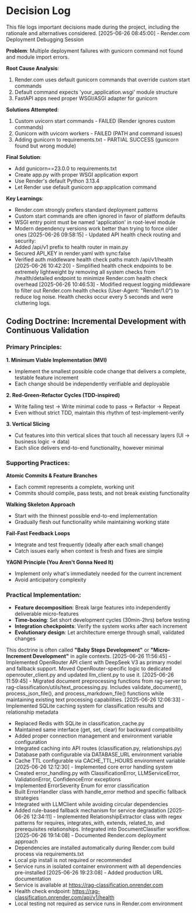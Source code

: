 # Decision Log

This file logs important decisions made during the project, including the rationale and alternatives considered.
[2025-06-26 08:45:00] - Render.com Deployment Debugging Session

**Problem**: Multiple deployment failures with gunicorn command not found and module import errors.

**Root Cause Analysis**: 
1. Render.com uses default gunicorn commands that override custom start commands
2. Default command expects 'your_application.wsgi' module structure
3. FastAPI apps need proper WSGI/ASGI adapter for gunicorn

**Solutions Attempted**:
1. Custom uvicorn start commands - FAILED (Render ignores custom commands)
2. Gunicorn with uvicorn workers - FAILED (PATH and command issues)
3. Adding gunicorn to requirements.txt - PARTIAL SUCCESS (gunicorn found but wrong module)

**Final Solution**: 
- Add gunicorn==23.0.0 to requirements.txt
- Create app.py with proper WSGI application export
- Use Render's default Python 3.13.4
- Let Render use default gunicorn app:application command

**Key Learnings**:
- Render.com strongly prefers standard deployment patterns
- Custom start commands are often ignored in favor of platform defaults
- WSGI entry point must be named 'application' in root-level module
- Modern dependency versions work better than trying to force older ones
[2025-06-26 09:58:15] - Updated API health check routing and security:
- Added /api/v1 prefix to health router in main.py
- Secured API_KEY in render.yaml with sync:false
- Verified auth middleware health check paths match /api/v1/health
[2025-06-26 10:42:20] - Simplified health check endpoints to be extremely lightweight by removing all system checks from /health/detailed endpoint to minimize Render.com health check overhead
[2025-06-26 10:46:53] - Modified request logging middleware to filter out Render.com health checks (User-Agent: "Render/1.0") to reduce log noise. Health checks occur every 5 seconds and were cluttering logs.

## Coding Doctrine: **Incremental Development with Continuous Validation**

### Primary Principles:

**1. Minimum Viable Implementation (MVI)**
- Implement the smallest possible code change that delivers a complete, testable feature increment
- Each change should be independently verifiable and deployable

**2. Red-Green-Refactor Cycles (TDD-inspired)**
- Write failing test → Write minimal code to pass → Refactor → Repeat
- Even without strict TDD, maintain this rhythm of test-implement-verify

**3. Vertical Slicing**
- Cut features into thin vertical slices that touch all necessary layers (UI → business logic → data)
- Each slice delivers end-to-end functionality, however minimal

### Supporting Practices:

**Atomic Commits & Feature Branches**
- Each commit represents a complete, working unit
- Commits should compile, pass tests, and not break existing functionality

**Walking Skeleton Approach**
- Start with the thinnest possible end-to-end implementation
- Gradually flesh out functionality while maintaining working state

**Fail-Fast Feedback Loops**
- Integrate and test frequently (ideally after each small change)
- Catch issues early when context is fresh and fixes are simple

**YAGNI Principle (You Aren't Gonna Need It)**
- Implement only what's immediately needed for the current increment
- Avoid anticipatory complexity

### Practical Implementation:

- **Feature decomposition**: Break large features into independently deliverable micro-features
- **Time-boxing**: Set short development cycles (30min-2hrs) before testing
- **Integration checkpoints**: Verify the system works after each increment
- **Evolutionary design**: Let architecture emerge through small, validated changes

This doctrine is often called **"Baby Steps Development"** or **"Micro-Increment Development"** in agile contexts.
[2025-06-26 11:56:45] - Implemented OpenRouter API client with DeepSeek V3 as primary model and fallback support. Moved OpenRouter-specific logic to dedicated openrouter_client.py and updated llm_client.py to use it.
[2025-06-26 11:59:45] - Migrated document preprocessing functions from rag-server to rag-classification/utils/text_processing.py. Includes validate_document(), process_json_file(), and process_markdown_file() functions while maintaining existing text processing capabilities.
[2025-06-26 12:06:33] - Implemented SQLite caching system for classification results and relationship metadata
- Replaced Redis with SQLite in classification_cache.py
- Maintained same interface (get, set, clear) for backward compatibility
- Added proper connection management and environment variable configuration
- Integrated caching into API routes (classification.py, relationships.py)
- Database path configurable via DATABASE_URL environment variable
- Cache TTL configurable via CACHE_TTL_HOURS environment variable
[2025-06-26 12:12:30] - Implemented core error handling system
- Created error_handling.py with ClassificationError, LLMServiceError, ValidationError, ConfidenceError exceptions
- Implemented ErrorSeverity Enum for error classification
- Built ErrorHandler class with handle_error method and specific fallback strategies
- Integrated with LLMClient while avoiding circular dependencies
- Added rule-based fallback mechanism for service degradation
[2025-06-26 12:34:11] - Implemented RelationshipExtractor class with regex patterns for requires, integrates_with, extends, related_to, and prerequisites relationships. Integrated into DocumentClassifier workflow.
[2025-06-26 19:14:08] - Documented Render.com deployment approach
- Dependencies are installed automatically during Render.com build process via requirements.txt
- Local pip install is not required or recommended
- Service runs in isolated container environment with all dependencies pre-installed
[2025-06-26 19:23:08] - Added production URL documentation
- Service is available at https://rag-classification.onrender.com
- Health check endpoint: https://rag-classification.onrender.com/api/v1/health
- Local testing not required as service runs in Render.com environment